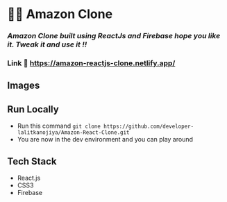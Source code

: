 # 👨‍💻 Amazon Clone

### _Amazon Clone built using ReactJs and Firebase hope you like it. Tweak it and use it !!_

### Link :link: https://amazon-reactjs-clone.netlify.app/

## Images

## Run Locally

- Run this command `git clone https://github.com/developer-lalitkanojiya/Amazon-React-Clone.git`
- You are now in the dev environment and you can play around

## Tech Stack

- React.js
- CSS3
- Firebase
